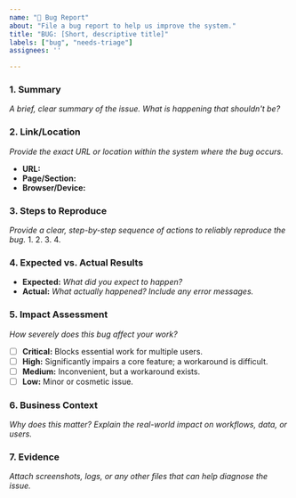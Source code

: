 ```yaml
---
name: "🐞 Bug Report"
about: "File a bug report to help us improve the system."
title: "BUG: [Short, descriptive title]"
labels: ["bug", "needs-triage"]
assignees: ''

---
```


### 1. Summary
*A brief, clear summary of the issue. What is happening that shouldn't be?*

### 2. Link/Location
*Provide the exact URL or location within the system where the bug occurs.*
- **URL:**
- **Page/Section:**
- **Browser/Device:**

### 3. Steps to Reproduce
*Provide a clear, step-by-step sequence of actions to reliably reproduce the bug.*
1.
2.
3.
4.

### 4. Expected vs. Actual Results
- **Expected:** *What did you expect to happen?*
- **Actual:** *What actually happened? Include any error messages.*

### 5. Impact Assessment
*How severely does this bug affect your work?*
- [ ] **Critical:** Blocks essential work for multiple users.
- [ ] **High:** Significantly impairs a core feature; a workaround is difficult.
- [ ] **Medium:** Inconvenient, but a workaround exists.
- [ ] **Low:** Minor or cosmetic issue.

### 6. Business Context
*Why does this matter? Explain the real-world impact on workflows, data, or users.*

### 7. Evidence
*Attach screenshots, logs, or any other files that can help diagnose the issue.*
